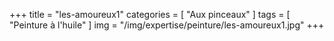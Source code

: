 +++
title = "les-amoureux1"
categories = [ "Aux pinceaux" ]
tags = [ "Peinture à l'huile" ]
img = "/img/expertise/peinture/les-amoureux1.jpg"
+++